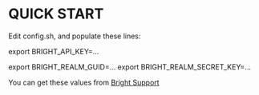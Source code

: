 
# QUICK START

Edit config.sh, and populate these lines:

export BRIGHT_API_KEY=...

export BRIGHT_REALM_GUID=...
export BRIGHT_REALM_SECRET_KEY=...

You can get these values from <a href="https://bright.aura-software.com/contact-us/" target="Bright Support">Bright Support</a>



